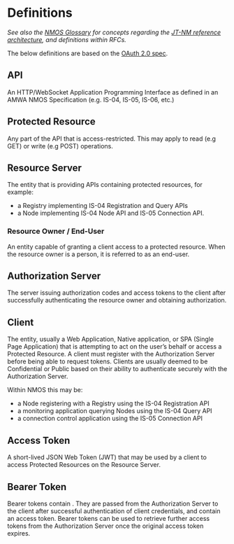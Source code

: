 # Definitions

_See also the [NMOS Glossary](https://github.com/AMWA-TV/nmos/wiki/Glossary) for concepts regarding the [JT-NM reference architecture](http://jt-nm.org/), and definitions within RFCs._

The below definitions are based on the [OAuth 2.0 spec][RFC-6749].

## API

An HTTP/WebSocket Application Programming Interface as defined in an AMWA NMOS Specification (e.g. IS-04, IS-05, IS-06, etc.)

## Protected Resource

Any part of the API that is access-restricted. This may apply to read (e.g GET) or write (e.g POST) operations.

## Resource Server

The entity that is providing APIs containing protected resources, for example:

- a Registry implementing IS-04 Registration and Query APIs
- a Node implementing IS-04 Node API and IS-05 Connection API.

### Resource Owner / End-User

An entity capable of granting a client access to a protected resource. When the resource owner is a person, it is referred to as an end-user.

## Authorization Server

The server issuing authorization codes and access tokens to the client after successfully authenticating the resource owner and obtaining authorization.

## Client

The entity, usually a Web Application, Native application, or SPA (Single Page Application) that is attempting to act on the user’s behalf or access a Protected Resource. A client must register with the Authorization Server before being able to request tokens. Clients are usually deemed to be Confidential or Public based on their ability to authenticate securely with the Authorization Server.

Within NMOS this may be:

- a Node registering with a Registry using the IS-04 Registration API
- a monitoring application querying Nodes using the IS-04 Query API
- a connection control application using the IS-05 Connection API

## Access Token

A short-lived JSON Web Token (JWT) that may be used by a client to access Protected Resources on the Resource Server.

## Bearer Token

Bearer tokens contain . They are passed from the Authorization Server to the client after successful authentication of client credentials, and contain an access token. Bearer tokens can be used to retrieve further access tokens from the Authorization Server once the original access token expires.

[RFC-6749]: https://tools.ietf.org/html/rfc6749 "The OAuth 2.0 Authorization Framework"

[RFC-7519]: https://tools.ietf.org/html/rfc7519 "JSON Web Token (JWT)"
